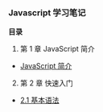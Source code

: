 ### Javascript 学习笔记

**目录**

1. 第 1 章 JavaScript 简介
  + [JavaScript 简介](chapter01/1.md)
2. 第 2 章 快速入门
  + [2.1 基本语法](chapter02/1.md)
